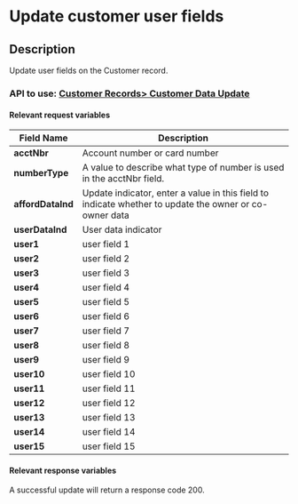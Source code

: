 # Update customer user fields

## Description

Update user fields on the Customer record.

### API to use: [Customer Records> Customer Data Update](../api/?type=post&path=/fv_emea/v2/customerDataUpdate)

#### Relevant request variables

| Field Name        | Description                                                                                            |
|-------------------|--------------------------------------------------------------------------------------------------------|
| **acctNbr**       | Account number or card number                                                                          |
| **numberType**    | A value to describe what type of number is used in the acctNbr field.                                  |
| **affordDataInd** | Update indicator, enter a value in this field to indicate whether to update the owner or co-owner data |
| **userDataInd**   | User data indicator                                                                                    |
| **user1**         | user field 1                                                                                           |
| **user2**         | user field 2                                                                                           |
| **user3**         | user field 3                                                                                           |
| **user4**         | user field 4                                                                                           |
| **user5**         | user field 5                                                                                           |
| **user6**         | user field 6                                                                                           |
| **user7**         | user field 7                                                                                           |
| **user8**         | user field 8                                                                                           |
| **user9**         | user field 9                                                                                           |
| **user10**        | user field 10                                                                                          |
| **user11**        | user field 11                                                                                          |
| **user12**        | user field 12                                                                                          |
| **user13**        | user field 13                                                                                          |
| **user14**        | user field 14                                                                                          |
| **user15**        | user field 15                                                                                          |

#### Relevant response variables

A successful update will return a response code 200.
